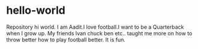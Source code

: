 # hello-world
Repository 
hi world.
I am Aadit.I love football.I want to be a Quarterback when I grow up.
My friends Ivan chuck ben etc.. taught me more on how to throw better how to play football better.
It is fun.
